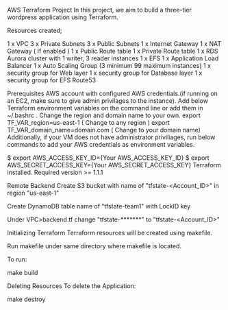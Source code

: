 AWS Terraform Project 
In this project, we aim to build a three-tier wordpress application using Terraform.

Resources created;

1 x VPC
3 x Private Subnets
3 x Public Subnets
1 x Internet Gateway
1 x NAT Gateway ( If enabled )
1 x Public Route table
1 x Private Route table
1 x RDS Aurora cluster with 1 writer, 3 reader instances
1 x EFS
1 x Application Load Balancer
1 x Auto Scaling Group (3 minimum 99 maximum instances)
1 x security group for Web layer
1 x security group for Database layer
1 x security group for EFS
Route53



Prerequisites
AWS account with configured AWS credentials.(if running on an EC2, make sure to give admin privilages to the instance).
Add below Terraform environment variables on the command line or add them in ~/.bashrc . Change the region and domain name to your own.
export TF_VAR_region=us-east-1 ( Change to any region )
export TF_VAR_domain_name=domain.com ( Change to your domain name)
Additionally, if your VM does not have administrator priviliages, run below commands to add your AWS credentials as environment variables.

$ export AWS_ACCESS_KEY_ID={Your AWS_ACCESS_KEY_ID}
$ export AWS_SECRET_ACCESS_KEY={Your AWS_SECRET_ACCESS_KEY}
Terraform installed. Required version >= 1.1.1

Remote Backend
Create S3 bucket with name of "tfstate-<Account_ID>" in region "us-east-1"

Create DynamoDB table name of "tfstate-team1" with LockID key

Under VPC>backend.tf change "tfstate-*******" to "tfstate-<Account_ID>"

Initializing Terraform
Terraform resources will be created using makefile.

Run makefile under same directory where makefile is located.

To run:

make build

Deleting Resources
To delete the Application:

make destroy


